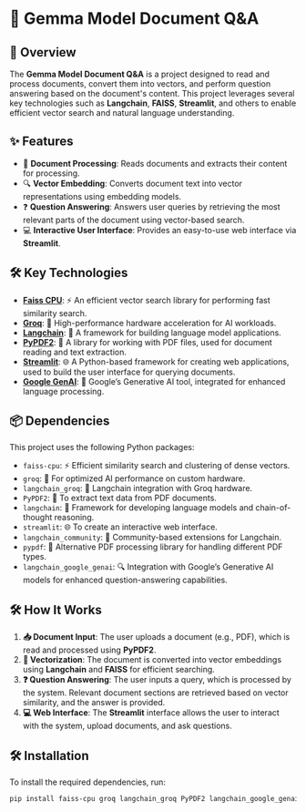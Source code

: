# 🚀 Gemma Model Document Q&A

## 📖 Overview
The **Gemma Model Document Q&A** is a project designed to read and process documents, convert them into vectors, and perform question answering based on the document's content. This project leverages several key technologies such as **Langchain**, **FAISS**, **Streamlit**, and others to enable efficient vector search and natural language understanding.

## ✨ Features
- 📝 **Document Processing**: Reads documents and extracts their content for processing.
- 🔍 **Vector Embedding**: Converts document text into vector representations using embedding models.
- ❓ **Question Answering**: Answers user queries by retrieving the most relevant parts of the document using vector-based search.
- 💻 **Interactive User Interface**: Provides an easy-to-use web interface via **Streamlit**.

## 🛠️ Key Technologies
- **[Faiss CPU](https://github.com/facebookresearch/faiss)**: ⚡ An efficient vector search library for performing fast similarity search.
- **[Groq](https://groq.com/)**: 🚀 High-performance hardware acceleration for AI workloads.
- **[Langchain](https://github.com/hwchase17/langchain)**: 🤖 A framework for building language model applications.
- **[PyPDF2](https://pypi.org/project/PyPDF2/)**: 📄 A library for working with PDF files, used for document reading and text extraction.
- **[Streamlit](https://streamlit.io/)**: 🌐 A Python-based framework for creating web applications, used to build the user interface for querying documents.
- **[Google GenAI](https://cloud.google.com/ai)**: 🤯 Google’s Generative AI tool, integrated for enhanced language processing.

## 📦 Dependencies

This project uses the following Python packages:
- `faiss-cpu`: ⚡ Efficient similarity search and clustering of dense vectors.
- `groq`: 🚀 For optimized AI performance on custom hardware.
- `langchain_groq`: 🤖 Langchain integration with Groq hardware.
- `PyPDF2`: 📄 To extract text data from PDF documents.
- `langchain`: 🧠 Framework for developing language models and chain-of-thought reasoning.
- `streamlit`: 🌐 To create an interactive web interface.
- `langchain_community`: 👥 Community-based extensions for Langchain.
- `pypdf`: 📂 Alternative PDF processing library for handling different PDF types.
- `langchain_google_genai`: 🔍 Integration with Google’s Generative AI models for enhanced question-answering capabilities.

## 🛠️ How It Works
1. **📥 Document Input**: The user uploads a document (e.g., PDF), which is read and processed using **PyPDF2**.
2. **🔗 Vectorization**: The document is converted into vector embeddings using **Langchain** and **FAISS** for efficient searching.
3. **❓ Question Answering**: The user inputs a query, which is processed by the system. Relevant document sections are retrieved based on vector similarity, and the answer is provided.
4. **💻 Web Interface**: The **Streamlit** interface allows the user to interact with the system, upload documents, and ask questions.

## 🛠️ Installation

To install the required dependencies, run:

```bash
pip install faiss-cpu groq langchain_groq PyPDF2 langchain_google_genai langchain streamlit langchain_community pypdf

